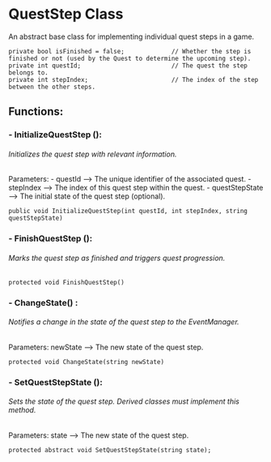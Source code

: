 # QuestStep Class
An abstract base class for implementing individual quest steps in a game.
```
private bool isFinished = false;             // Whether the step is finished or not (used by the Quest to determine the upcoming step).
private int questId;                         // The quest the step belongs to.
private int stepIndex;                       // The index of the step between the other steps.
```
## Functions:
### - InitializeQuestStep ():
###### Initializes the quest step with relevant information.
Parameters: - questId --> The unique identifier of the associated quest.
            - stepIndex --> The index of this quest step within the quest.
            - questStepState --> The initial state of the quest step (optional).
```
public void InitializeQuestStep(int questId, int stepIndex, string questStepState)
```

### - FinishQuestStep ():
###### Marks the quest step as finished and triggers quest progression.
```
protected void FinishQuestStep()
```

### - ChangeState() :
###### Notifies a change in the state of the quest step to the EventManager.
Parameters: newState --> The new state of the quest step.
```
protected void ChangeState(string newState)
```

### - SetQuestStepState ():
###### Sets the state of the quest step. Derived classes must implement this method.
Parameters: state --> The new state of the quest step.
```
protected abstract void SetQuestStepState(string state);
```
